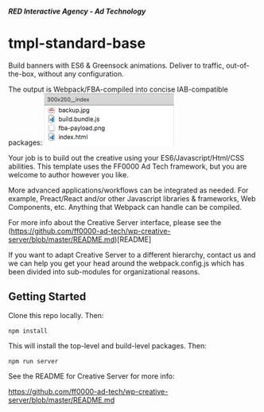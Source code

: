 ##### RED Interactive Agency - Ad Technology

# tmpl-standard-base
Build banners with ES6 & Greensock animations. Deliver to traffic, out-of-the-box, without any configuration.

The output is Webpack/FBA-compiled into concise IAB-compatible packages:
![Sample Output](https://github.com/ff0000-ad-tech/readme-assets/blob/master/tmpl-standard-base/sample-output.png)

Your job is to build out the creative using your ES6/Javascript/Html/CSS abilities. This template uses the FF0000 Ad Tech framework, but you are welcome to author however you like.

More advanced applications/workflows can be integrated as needed. For example, Preact/React and/or other Javascript libraries & frameworks, Web Components, etc. Anything that Webpack can handle can be compiled.

For more info about the Creative Server interface, please see the (https://github.com/ff0000-ad-tech/wp-creative-server/blob/master/README.md)[README]

If you want to adapt Creative Server to a different hierarchy, contact us and we can help you get your head around the webpack.config.js which has been divided into sub-modules for organizational reasons.

## Getting Started
Clone this repo locally. Then:
```
npm install
```

This will install the top-level and build-level packages. Then:
```
npm run server
```

See the README for Creative Server for more info:

https://github.com/ff0000-ad-tech/wp-creative-server/blob/master/README.md

## 
